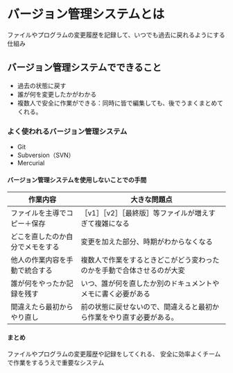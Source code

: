 # バージョン管理システムとは
 ファイルやプログラムの変更履歴を記録して、いつでも過去に戻れるようにする仕組み
　
 ## バージョン管理システムでできること
  - 過去の状態に戻す
  - 誰が何を変更したかがわかる
  - 複数人で安全に作業ができる：同時に皆で編集しても、後でうまくまとめてくれる。
  
### よく使われるバージョン管理システム
  - Git
  - Subversion（SVN）
  - Mercurial

#### バージョン管理システムを使用しないことでの手間
|作業内容|大きな問題点|
|-------|-----------|
|ファイルを主導でコピー＋保存|［v1］［v2］［最終版］等ファイルが増えすぎて複雑になる|
|どこを直したのか自分でメモをする|変更を加えた部分、時期がわからなくなる|
|他人の作業内容を手動で統合する|複数人で作業をするときどこがどう変わったのかを手動で合体させるのが大変|
|誰が何をやったか記録を残す|いつ、誰が何を直したか別のドキュメントやメモに書く必要がある|
|間違えたら最初からやり直し|前の状態に戻せないので、間違えると最初から作業をやり直す必要がある。|


#### まとめ
ファイルやプログラムの変更履歴や記録をしてくれる、
安全に効率よくチームで作業をするうえで重要なシステム